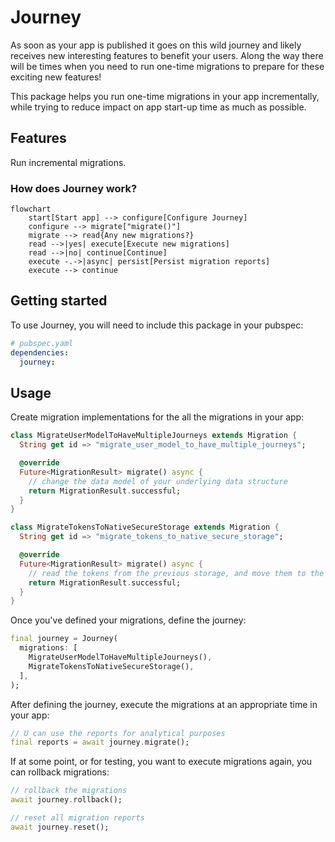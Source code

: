 # Journey 

As soon as your app is published it goes on this wild journey and likely receives new interesting features to benefit
your users. Along the way there will be times when you need to run one-time migrations to prepare for these exciting
new features!

This package helps you run one-time migrations in your app incrementally, while trying to reduce impact on app start-up
time as much as possible.

## Features

Run incremental migrations.


### How does Journey work?

```mermaid
flowchart
    start[Start app] --> configure[Configure Journey]
    configure --> migrate["migrate()"]
    migrate --> read{Any new migrations?}
    read -->|yes| execute[Execute new migrations]
    read -->|no| continue[Continue]
    execute -.->|async| persist[Persist migration reports]
    execute --> continue    
```

## Getting started

To use Journey, you will need to include this package in your pubspec:

```yml
# pubspec.yaml
dependencies:
  journey:
```

## Usage

Create migration implementations for the all the migrations in your app:

```dart
class MigrateUserModelToHaveMultipleJourneys extends Migration {
  String get id => "migrate_user_model_to_have_multiple_journeys";

  @override
  Future<MigrationResult> migrate() async {
    // change the data model of your underlying data structure
    return MigrationResult.successful;
  }
}

class MigrateTokensToNativeSecureStorage extends Migration {
  String get id => "migrate_tokens_to_native_secure_storage";

  @override
  Future<MigrationResult> migrate() async {
    // read the tokens from the previous storage, and move them to the secure storage
    return MigrationResult.successful;
  }
}
```

Once you've defined your migrations, define the journey:

```dart
final journey = Journey(
  migrations: [
    MigrateUserModelToHaveMultipleJourneys(),
    MigrateTokensToNativeSecureStorage(),
  ],
);
```

After defining the journey, execute the migrations at an appropriate time in your app:
```dart
// U can use the reports for analytical purposes
final reports = await journey.migrate();
```

If at some point, or for testing, you want to execute migrations again, you can rollback migrations:

```dart
// rollback the migrations
await journey.rollback();

// reset all migration reports
await journey.reset();
```